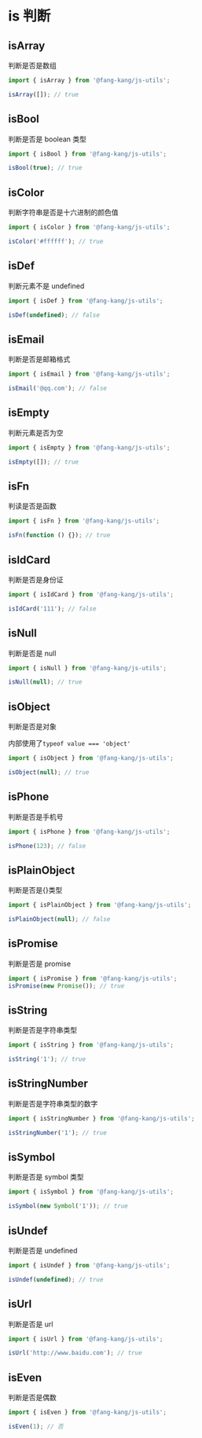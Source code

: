 # is 判断

## isArray

判断是否是数组

```typescript
import { isArray } from '@fang-kang/js-utils';

isArray([]); // true
```

## isBool

判断是否是 boolean 类型

```typescript
import { isBool } from '@fang-kang/js-utils';

isBool(true); // true
```

## isColor

判断字符串是否是十六进制的颜色值

```typescript
import { isColor } from '@fang-kang/js-utils';

isColor('#ffffff'); // true
```

## isDef

判断元素不是 undefined

```typescript
import { isDef } from '@fang-kang/js-utils';

isDef(undefined); // false
```

## isEmail

判断是否是邮箱格式

```typescript
import { isEmail } from '@fang-kang/js-utils';

isEmail('@qq.com'); // false
```

## isEmpty

判断元素是否为空

```typescript
import { isEmpty } from '@fang-kang/js-utils';

isEmpty([]); // true
```

## isFn

判读是否是函数

```typescript
import { isFn } from '@fang-kang/js-utils';

isFn(function () {}); // true
```

## isIdCard

判断是否是身份证

```typescript
import { isIdCard } from '@fang-kang/js-utils';

isIdCard('111'); // false
```

## isNull

判断是否是 null

```typescript
import { isNull } from '@fang-kang/js-utils';

isNull(null); // true
```

## isObject

判断是否是对象

内部使用了`typeof value === 'object'`

```typescript
import { isObject } from '@fang-kang/js-utils';

isObject(null); // true
```

## isPhone

判断是否是手机号

```typescript
import { isPhone } from '@fang-kang/js-utils';

isPhone(123); // false
```

## isPlainObject

判断是否是{}类型

```typescript
import { isPlainObject } from '@fang-kang/js-utils';

isPlainObject(null); // false
```

## isPromise

判断是否是 promise

```typescript
import { isPromise } from '@fang-kang/js-utils';
isPromise(new Promise()); // true
```

## isString

判断是否是字符串类型

```typescript
import { isString } from '@fang-kang/js-utils';

isString('1'); // true
```

## isStringNumber

判断是否是字符串类型的数字

```typescript
import { isStringNumber } from '@fang-kang/js-utils';

isStringNumber('1'); // true
```

## isSymbol

判断是否是 symbol 类型

```typescript
import { isSymbol } from '@fang-kang/js-utils';

isSymbol(new Symbol('1')); // true
```

## isUndef

判断是否是 undefined

```typescript
import { isUndef } from '@fang-kang/js-utils';

isUndef(undefined); // true
```

## isUrl

判断是否是 url

```typescript
import { isUrl } from '@fang-kang/js-utils';

isUrl('http://www.baidu.com'); // true
```

## isEven

判断是否是偶数

```typescript
import { isEven } from '@fang-kang/js-utils';

isEven(1); // 否
```
